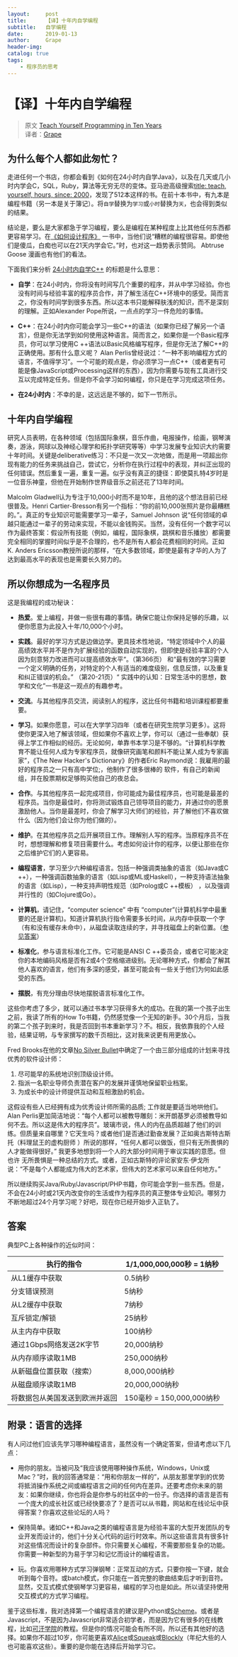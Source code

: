 ```yaml
---
layout:     post
title:      【译】十年内自学编程
subtitle:   自学编程
date:       2019-01-13
author:     Grape
header-img: 
catalog: true
tags:
    - 程序员的思考
---
```


# 【译】十年内自学编程

> 原文 [Teach Yourself Programming in Ten Years](http://www.norvig.com/21-days.html)<br/>
> 译者：[Grape](https://github.com/WGrape)

## 为什么每个人都如此匆忙？
走进任何一个书店，你都会看到《如何在24小时内自学Java》，以及在几天或几小时内学会C，SQL，Ruby，算法等无穷无尽的变体。亚马逊高级搜索[title: teach, yourself, hours, since: 2000](http://www.amazon.com/gp/search/ref=sr_adv_b/?search-alias=stripbooks&unfiltered=1&field-keywords=&field-author=&field-title=teach+yourself+hours&field-isbn=&field-publisher=&node=&field-p_n_condition-type=&field-feature_browse-bin=&field-subject=&field-language=&field-dateop=After&field-datemod=&field-dateyear=2000&sort=relevanceexprank&Adv-Srch-Books-Submit.x=16&Adv-Srch-Books-Submit.y=5)，发现了512本这样的书。在前十本书中，有九本是编程书籍（另一本是关于簿记）。将```自学```替换为```学习```或```小时```替换为```天```，也会得到类似的结果。

结论是，要么是大家都急于学习编程，要么是编程在某种程度上比其他任何东西都更容易学习。在[《如何设计程序》](http://www.ccs.neu.edu/home/matthias/HtDP2e/index.html) 一书中，当他们说“糟糕的编程很容易。即使他们是傻瓜，白痴也可以在21天内学会它。”时，也对这一趋势表示赞同。 Abtruse Goose 漫画也有他们的看法。

下面我们来分析 [24小时内自学C++](https://www.amazon.com/Sams-Teach-Yourself-Hours-5th/dp/0672333317/ref=sr_1_6?s=books&ie=UTF8&qid=1412708443&sr=1-6&keywords=learn+c%2B%2B+days) 的标题是什么意思：

- **自学**：在24小时内，你将没有时间写几个重要的程序，并从中学习经验。你也没有时间与经验丰富的程序员合作，并了解生活在C++环境中的感受。简而言之，你没有时间学到很多东西。所以这本书只能解释肤浅的知识，而不是深刻的理解。正如Alexander Pope所说，一点点的学习一件危险的事情。

- **C++**：在24小时内你可能会学习一些C++的语法（如果你已经了解另一个语言），但是你无法学到如何使用这种语言。简而言之，如果你是一个Basic程序员，你可以学习使用C ++语法以Basic风格编写程序，但是你无法了解C++的正确使用。那有什么意义呢？ Alan Perlis曾经说过：“一种不影响编程方式的语言，不值得学习”。一个可能的观点是，你必须学习一点C++（或者更有可能是像JavaScript或Processing这样的东西），因为你需要与现有工具进行交互以完成特定任务。但是你不会学习如何编程，你只是在学习完成这项任务。

- **在24小时内**：不幸的是，这远远是不够的，如下一节所示。

## 十年内自学编程

研究人员表明，在各种领域（包括国际象棋，音乐作曲，电报操作，绘画，钢琴演奏，游泳，网球以及神经心理学和拓扑学研究等等）中学习发展专业知识大约需要十年时间。关键是deliberative练习：不只是一次又一次地做，而是用一项超出你现有能力的任务来挑战自己，尝试它，分析你在执行过程中的表现，并纠正出现的任何错误。然后重复一遍，重复一遍。似乎没有真正的捷径：即使莫扎特4岁时是一位音乐神童，但他在开始制作世界级音乐之前还花了13年时间。

Malcolm Gladwell认为专注于10,000小时而不是10年，且他的这个想法目前已经很普及。Henri Cartier-Bresson有另一个指标：“你的前10,000张照片是你最糟糕的。”。真正的专业知识可能需要学习一辈子，Samuel Johnson 说“任何领域的卓越只能通过一辈子的劳动来实现，不能以金钱购买。当然，没有任何一个数字可以作为最终答案：假设所有技能（例如，编程，国际象棋，跳棋和音乐播放）都需要完全相同的掌握时间似乎是不合理的，也不是所有人都会花费相同的时间。正如 K. Anders Ericsson教授所说的那样，“在大多数领域，即使是最有才华的人为了达到最高水平的表现也是需要长久努力的。

## 所以你想成为一名程序员

这是我编程的成功秘诀：

- **热爱**。爱上编程，并做一些很有趣的事情。确保它能让你保持足够的乐趣，以便你愿意为此投入十年/10,000个小时。

- **实践**。最好的学习方式是边做边学。更具技术性地说，“特定领域中个人的最高绩效水平并不是作为扩展经验的函数自动实现的，但即使是经验丰富的个人因为刻意努力改进而可以提高绩效水平“。（第366页） 和“最有效的学习需要一个定义明确的任务，对特定的个人有适当的难度级别，信息反馈，以及重复和纠正错误的机会。” （第20-21页）“ 实践中的认知：日常生活中的思想，数学和文化”一书是这一观点的有趣参考。

- **交流**。与其他程序员交流，阅读别人的程序，这比任何书籍和培训课程都要重要。

- **学习**。如果你愿意，可以在大学学习四年（或者在研究生院学习更多）。这将使你更深入地了解该领域，但如果你不喜欢上学，你可以（通过一些奉献）获得上学工作相似的经历。无论如何，单靠书本学习是不够的。“计算机科学教育不能让任何人成为专家程序员，就像研究画笔和颜料不能让某人成为专家画家”，《The New Hacker's Dictionary》的作者Eric Raymond说：我雇用的最好的程序员之一只有高中学位;，他制作了很多很棒的 软件，有自己的新闻组，并在股票期权足够购买他自己的夜总会。

- **合作**。与其他程序员一起完成项目，你可能成为最佳程序员，也可能是最差的程序员。当你是最佳时，你将测试锻炼自己领导项目的能力，并通过你的愿景激励他人。当你是最差时，你会了解学习大师们的经验，并了解他们不喜欢做什么（因为他们会让你为他们做的）。

- **维护**。在其他程序员之后开展项目工作。理解别人写的程序。当原程序员不在时，想想理解和修复项目需要什么。考虑如何设计你的程序，以便让那些在你之后维护它们的人更容易。

- **编程语言**，学习至少六种编程语言。包括一种强调类抽象的语言（如Java或C ++），一种强调函数抽象的语言（如Lisp或ML或Haskell），一种支持语法抽象的语言（如Lisp），一种支持声明性规范（如Prolog或C ++模板） ，以及强调并行性的（如Clojure或Go）。

- **计算机**，请记住，“computer science” 中有 “computer”(计算机科学中最重要的还是计算机)。知道计算机执行指令需要多长时间，从内存中获取一个字（有和没有缓存未命中），从磁盘读取连续的字，并寻找磁盘上的新位置。（[参见答案](#answer)）

- **标准化**，参与语言标准化工作。它可能是ANSI C ++委员会，或者它可能决定你的本地编码风格是否有2或4个空格缩进级别。无论哪种方式，你都会了解其他人喜欢的语言，他们有多深的感受，甚至可能会有一些关于他们为何如此感受的东西。

- **摆脱**，有充分理由尽快地摆脱语言标准化工作。

这些你考虑了多少，就可以通过书本学习获得多大的成功。在我的第一个孩子出生之前，我读了所有的How To书籍，仍然感觉像一个无知的新手。30个月后，当我的第二个孩子到来时，我是否回到书本重新学习？不。相反，我依靠我的个人经验，结果证明，与专家撰写的数千页相比，这对我来说更有用更放心。

Fred Brooks在他的文章[No Silver Bullet](https://en.wikipedia.org/wiki/No_Silver_Bullet)中确定了一个由三部分组成的计划来寻找优秀的软件设计师：

1. 尽可能早的系统地识别顶级设计师。
2. 指派一名职业导师负责潜在客户的发展并谨慎地保留职业档案。
3. 为成长中的设计师提供互动和互相激励的机会。

这假设有些人已经拥有成为优秀设计师所需的品质; 工作就是要适当地哄他们。 Alan Perlis更加简洁地说：“每个人都可以被教导雕刻：米开朗基罗必须被教导如何不去。所以这是伟大的程序员”。玻璃市说，伟人的内在品质超越了他们的训练。但质量来自哪里？它天生吗？或者他们是否通过勤奋发展？正如奥古斯特古斯托（料理鼠王的虚构厨师 ）所说的那样，“任何人都可以做饭，但只有无所畏惧的人才能做得很好。” 我更多地想到将一个人的大部分时间用于审议实践的意愿。但也许 无所畏惧是一种总结的方式。或者，正如古斯特的评论家安东·伊戈所说：“不是每个人都能成为伟大的艺术家，但伟大的艺术家可以来自任何地方。”

所以继续购买Java/Ruby/Javascript/PHP书籍，你可能会学到一些东西。但是，不会在24小时或21天内改变你的生活或作为程序员的真正整体专业知识。哪努力不断地超过24个月学习呢？好吧，现在你已经开始步入正轨了。

## <span id="answer">答案</span>

典型PC上各种操作的近似时间：

| 执行的指令 | 1/1,000,000,000秒 = 1纳秒 |
| --- | --- |
| 从L1缓存中获取 | 0.5纳秒 |
| 分支错误预测 | 5纳秒 |
| 从L2缓存中获取 | 7纳秒 |
| 互斥锁定/解锁 | 25纳秒 |
| 从主内存中获取 | 100纳秒 |
| 通过1Gbps网络发送2K字节 | 20,000纳秒 |
| 从内存顺序读取1MB | 250,000纳秒 |
| 从新磁盘位置获取（搜索） | 8,000,000纳秒 |
| 从磁盘顺序读取1MB | 20,000,000纳秒 |
| 将数据包从美国发送到欧洲并返回 | 150毫秒 = 150,000,000纳秒 |

## 附录：语言的选择

有人问过他们应该先学习哪种编程语言，虽然没有一个确定答案，但请考虑以下几点：

- 用你的朋友。当被问及“我应该使用哪种操作系统，Windows，Unix或Mac？”时，我的回答通常是：“用和你朋友一样的”，从朋友那里学到的优势将抵消操作系统之间或编程语言之间的任何内在差异。还要考虑你未来的朋友：如果你继续，你也将会是你参与的社区中的一份子。你选择的语言是否有一个庞大的成长社区或已经快要凉了？是否可以从书籍，网站和在线论坛中获得答案？你喜欢这些论坛的人吗？

- 保持简单。诸如C++和Java之类的编程语言是为经验丰富的大型开发团队的专业开发而设计的，他们十分关心代码的运行时效率。所以这些语言具有很多针对这些情况而设计的复杂部件。你只需要关心编程，不需要那些复杂的功能。你需要一种新型的为易于学习和记忆而设计的编程语言。

- 玩。你喜欢用哪种方式学习弹钢琴：正常互动的方式，只要你按一下键，就会听到每个音符。或batch模式，你只能在一首完整的歌曲结束后才听到音符。显然，交互式模式使钢琴学习更容易，编程的学习也是如此。所以请坚持使用交互模式的方式学习编程。

鉴于这些标准，我对选择第一个编程语言的建议是Python或[Scheme](https://schemers.org/)。或者是Javascript，不是因为Javascript非常适合初学者，而是因为它有很多的在线教程，比如[可汗学院](https://www.khanacademy.org/computing/cs/programming)的教程。但是你的情况可能会有所不同，所以还有其他好的选择。如果你不超过10岁，你可能更喜欢[Alice](http://alice.org/)或[Squeak](http://www.squeak.org/)或[Blockly](https://blockly-demo.appspot.com/static/apps/index.html)（年纪大些的人也可能喜欢这些）。重要的是你能在选择后开始学习它。

